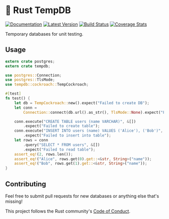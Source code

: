 # 💾 Rust TempDB

[![Documentation](https://docs.rs/tempdb/badge.svg)](https://docs.rs/tempdb) [![Latest Version](https://img.shields.io/crates/v/tempdb.svg)](https://crates.io/crates/tempdb) [![Build Status](https://api.travis-ci.org/calder/rust-tempdb.svg?branch=master)](https://travis-ci.org/calder/rust-tempdb) [![Coverage Stats](https://codecov.io/gh/calder/rust-tempdb/branch/master/graph/badge.svg)](https://codecov.io/gh/calder/rust-tempdb)

Temporary databases for unit testing.

## Usage

```rust
extern crate postgres;
extern crate tempdb;

use postgres::Connection;
use postgres::TlsMode;
use tempdb::cockroach::TempCockroach;

#[test]
fn test() {
    let db = TempCockroach::new().expect("Failed to create DB");
    let conn =
        Connection::connect(db.url().as_str(), TlsMode::None).expect("Failed to connect to DB");

    conn.execute("CREATE TABLE users (name VARCHAR)", &[])
        .expect("Failed to create table");
    conn.execute("INSERT INTO users (name) VALUES ('Alice'), ('Bob')", &[])
        .expect("Failed to insert into table");
    let rows = conn
        .query("SELECT * FROM users", &[])
        .expect("Failed to read table");
    assert_eq!(2, rows.len());
    assert_eq!("Alice", rows.get(0).get::<&str, String>("name"));
    assert_eq!("Bob", rows.get(1).get::<&str, String>("name"));
}
```

## Contributing

Feel free to submit pull requests for new databases or anything else that's missing!

This project follows the Rust community's [Code of Conduct](https://www.rust-lang.org/policies/code-of-conduct).
